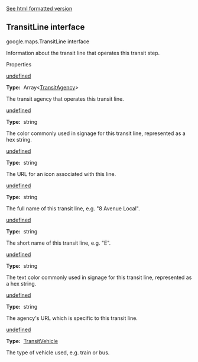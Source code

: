 [See html formatted version](https://huasofoundries.github.io/google-maps-documentation/TransitLine.html)

TransitLine interface
---------------------

google.maps.TransitLine interface

Information about the transit line that operates this transit step.

Properties

[undefined](#TransitLine.agencies)

**Type:**  Array<[TransitAgency](/maps/documentation/javascript/reference/3.40/directions#TransitAgency)\>

The transit agency that operates this transit line.

[undefined](#TransitLine.color)

**Type:**  string

The color commonly used in signage for this transit line, represented as a hex string.

[undefined](#TransitLine.icon)

**Type:**  string

The URL for an icon associated with this line.

[undefined](#TransitLine.name)

**Type:**  string

The full name of this transit line, e.g. "8 Avenue Local".

[undefined](#TransitLine.short_name)

**Type:**  string

The short name of this transit line, e.g. "E".

[undefined](#TransitLine.text_color)

**Type:**  string

The text color commonly used in signage for this transit line, represented as a hex string.

[undefined](#TransitLine.url)

**Type:**  string

The agency's URL which is specific to this transit line.

[undefined](#TransitLine.vehicle)

**Type:**  [TransitVehicle](/maps/documentation/javascript/reference/3.40/directions#TransitVehicle)

The type of vehicle used, e.g. train or bus.